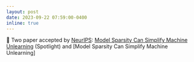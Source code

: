 ```yaml
---
layout: post
date: 2023-09-22 07:59:00-0400
inline: true
---
```


:partying_face: Two paper accepted by [NeurIPS](https://neurips.cc/): [Model Sparsity Can Simplify Machine Unlearning](https://arxiv.org/abs/2304.04934) (Spotlight) and [Model Sparsity Can Simplify Machine Unlearning]
